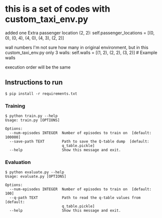 # this is a set of codes with custom_taxi_env.py
added one Extra passenger location (2, 2): self.passenger_locations = [(0, 0), (0, 4), (4, 0), (4, 3), (2, 2)]  

wall numbers I'm not sure how many in original environment, but in this custom_taxi_env.py only 3 walls:  self.walls = [(1, 2), (2, 2), (3, 2)]  # Example walls

execution order will be the same

## Instructions to run

```shell script
$ pip install -r requirements.txt
```

### Training
```shell script
$ python train.py --help
Usage: train.py [OPTIONS]

Options:
  --num-episodes INTEGER  Number of episodes to train on  [default: 100000]
  --save-path TEXT        Path to save the Q-table dump  [default:
                          q_table.pickle]
  --help                  Show this message and exit.
```

### Evaluation

```shell script
$ python evaluate.py --help
Usage: evaluate.py [OPTIONS]

Options:
  --num-episodes INTEGER  Number of episodes to train on  [default: 100]
  --q-path TEXT           Path to read the q-table values from  [default:
                          q_table.pickle]
  --help                  Show this message and exit.
```

